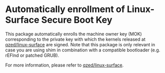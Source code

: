 # Automatically enrollment of Linux-Surface Secure Boot Key

This package automatically enrolls the machine owner key (MOK) corresponding to the private key with which the kernels released at [qzed/linux-surface][1] are signed.
Note that this package is only relevant in case you are using shim in combination with a compatible bootloader (e.g. rEFInd or patched GRUB).

For more information, please refer to [qzed/linux-surface][1].

[1]: https://github.com/qzed/linux-surface

